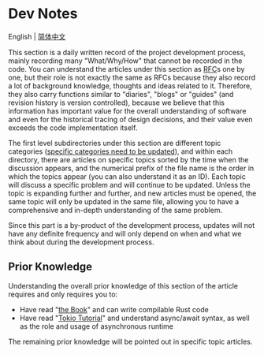 # Dev Notes

English | [简体中文](../zh/README.md)

This section is a daily written record of the project development process, mainly recording many "What/Why/How" that cannot be recorded in the code. You can understand the articles under this section as [RFC](https://en.wikipedia.org/wiki/Request_for_Comments)s one by one, but their role is not exactly the same as RFCs because they also record a lot of background knowledge, thoughts and ideas related to it. Therefore, they also carry functions similar to "diaries", "blogs" or "guides" (and revision history is version controlled), because we believe that this information has important value for the overall understanding of software and even for the historical tracing of design decisions, and their value even exceeds the code implementation itself.

The first level subdirectories under this section are different topic categories ([specific categories need to be updated]()), and within each directory, there are articles on specific topics sorted by the time when the discussion appears, and the numerical prefix of the file name is the order in which the topics appear (you can also understand it as an ID). Each topic will discuss a specific problem and will continue to be updated. Unless the topic is expanding further and further, and new articles must be opened, the same topic will only be updated in the same file, allowing you to have a comprehensive and in-depth understanding of the same problem.

Since this part is a by-product of the development process, updates will not have any definite frequency and will only depend on when and what we think about during the development process.

## Prior Knowledge
Understanding the overall prior knowledge of this section of the article requires and only requires you to:
- Have read "[the Book](https://doc.rust-lang.org/stable/book/)" and can write compilable Rust code
- Have read "[Tokio Tutorial](https://tokio.rs/tokio/tutorial)" and understand async/await syntax, as well as the role and usage of asynchronous runtime

The remaining prior knowledge will be pointed out in specific topic articles.
